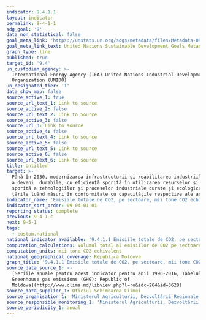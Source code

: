```yaml
---
indicator: 9.4.1.1
layout: indicator
permalink: 9-4-1-1
sdg_goal: '9'
data_non_statistical: false
goal_meta_link: 'https://unstats.un.org/sdgs/metadata/files/Metadata-09-04-01.pdf '
goal_meta_link_text: United Nations Sustainable Development Goals Metadata (PDF 516 KB)
graph_type: line
published: true
target_id: '9.4'
un_custodian_agency: >-
  International Energy Agency (IEA) United Nations Industrial Development
  Organization (UNIDO)
un_designated_tier: '1'
data_show_map: false
source_active_1: true
source_url_text_1: Link to source
source_active_2: false
source_url_text_2: Link to Source
source_active_3: false
source_url_3: Link to source
source_active_4: false
source_url_text_4: Link to source
source_active_5: false
source_url_text_5: Link to source
source_active_6: false
source_url_text_6: Link to source
title: Untitled
target: >-
  Până în 2030, modernizarea infrastructurii și reabilitarea industriilor pentru
  a deveni  durabile, cu eficiență sporită în utilizarea resurselor și adoptare
  sporită a tehnologiilor și proceselor industriale curate și ecologice, toate
  țările luând măsuri în conformitate cu capacitățile respective ale acestora
indicator_name: 'Emisiile totale de CO2, pe sectoare, mii tone CO2 echivalent'
indicator_sort_order: 09-04-01-01
reporting_status: complete
previous: 9-4-1-c
next: 9-5-1
tags:
  - custom.national
national_indicator_available: '9.4.1.1 Emisiile totale de CO2, pe sectoare, mii tone CO2 echivalent'
computation_calculations: Volumul total al emisiilor de CO2 pe sectoare de proveniență a emisiilor.
computation_units: mii tone CO2 echivalent
national_geographical_coverage: Republica Moldova
graph_title: '9.4.1.1 Emisiile totale de CO2, pe sectoare, mii tone CO2 echivalent'
source_data_source_1: >-
  [Seriile anuale pentru acest indicator pentru anii 1996-2016, Tabelul B-3:
  Greenhouse gas emissions (GHG): Republic of
  Moldova](http://www.clima.md/libview.php?l=ro&idc=264&id=3628)
source_data_supplier_1: Oficiul Schimbarea Climei
source_organisation_1: 'Ministerul Agriculturii, Dezvoltării Regionale și Mediului'
source_responsible_monitoring_1: 'Ministerul Agriculturii, Dezvoltării Regionale și Mediului'
source_periodicity_1: anual
---
```

